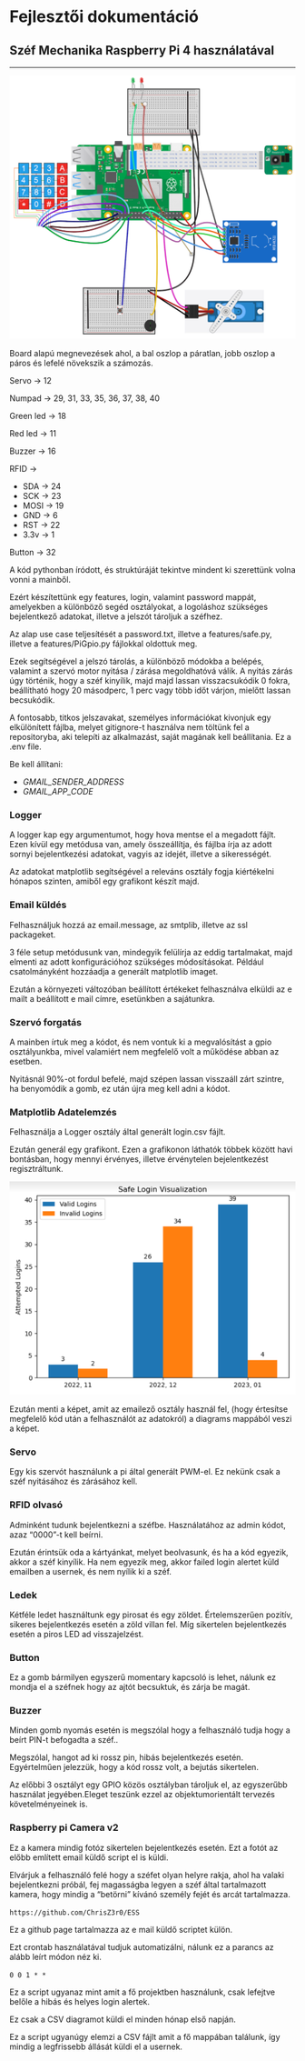# Fejlesztői dokumentáció

## Széf Mechanika Raspberry Pi 4 használatával

---

![Összekötések](/Documentation/images/SCR-20230115-qhp.png)

Board alapú megnevezések ahol, a bal oszlop a páratlan, jobb oszlop a páros és lefelé növekszik a számozás.

Servo → 12

Numpad → 29, 31, 33, 35, 36, 37, 38, 40

Green led → 18

Red led → 11

Buzzer → 16

RFID → 
- SDA → 24
- SCK → 23
- MOSI → 19
- GND → 6
- RST → 22
- 3.3v → 1

Button → 32

A kód pythonban íródott, és struktúráját tekintve mindent ki szerettünk volna vonni a mainből.

Ezért készítettünk egy features, login, valamint password mappát, amelyekben a különböző segéd osztályokat, a logoláshoz szükséges bejelentkező adatokat, illetve a jelszót tároljuk a széfhez.

Az alap use case teljesítését a password.txt, illetve a features/safe.py, illetve a features/PiGpio.py fájlokkal oldottuk meg.

Ezek segítségével a jelszó tárolás, a különböző módokba a belépés, valamint a szervó motor nyitása / zárása megoldhatóvá válik.
A nyitás zárás úgy történik, hogy a széf kinyílik, majd majd lassan visszacsukódik 0 fokra, beállítható hogy 20 másodperc, 1 perc vagy több időt várjon, mielőtt lassan becsukódik.

A fontosabb, titkos jelszavakat, személyes információkat kivonjuk egy elkülönített fájlba, melyet gitignore-t használva nem töltünk fel a repositoryba, aki telepíti az alkalmazást, saját magának kell beállítania.
Ez a .env file.

Be kell állítani:

- _GMAIL_SENDER_ADDRESS_
- _GMAIL_APP_CODE_

### Logger
A logger kap egy argumentumot, hogy hova mentse el a megadott fájlt. Ezen kívül egy metódusa van, amely összeállítja, és fájlba írja az adott sornyi bejelentkezési adatokat, vagyis az idejét, illetve a sikerességét.

Az adatokat matplotlib segítségével a releváns osztály fogja kiértékelni hónapos szinten, amiből egy grafikont készít majd.

### Email küldés
Felhasználjuk hozzá az email.message, az smtplib, illetve az ssl packageket.

3 féle setup metódusunk van, mindegyik felülírja az eddig tartalmakat, majd elmenti az adott konfigurációhoz szükséges módosításokat. Például csatolmányként hozzáadja a generált matplotlib imaget.

Ezután a környezeti változóban beállított értékeket felhasználva elküldi az e mailt a beállított e mail címre, esetünkben a sajátunkra.

### Szervó forgatás
A mainben írtuk meg a kódot, és nem vontuk ki a megvalósítást a gpio osztályunkba, mivel valamiért nem megfelelő volt a működése abban az esetben.

Nyitásnál 90%-ot fordul befelé, majd szépen lassan visszaáll zárt szintre, ha benyomódik a gomb, ez után újra meg kell adni a kódot.

### Matplotlib Adatelemzés
Felhasználja a Logger osztály által generált login.csv fájlt. 

Ezután generál egy grafikont. Ezen a grafikonon láthatók többek között havi bontásban, hogy mennyi érvényes, illetve érvénytelen bejelentkezést regisztráltunk.

![MatplotLib Diagram](/Documentation/images/login_matplotlib.PNG)

Ezután menti a képet, amit az emailező osztály használ fel, (hogy értesítse megfelelő kód után a felhasználót az adatokról) a diagrams mappából veszi a képet.

### Servo
Egy kis szervót használunk a pi által generált PWM-el. Ez nekünk csak a széf nyitásához és zárásához kell.

### RFID olvasó
Adminként tudunk bejelentkezni a széfbe. Használatához az admin kódot, azaz “0000”-t kell beírni.

Ezután érintsük oda a kártyánkat, melyet beolvasunk, és ha a kód egyezik, akkor a széf kinyílik.
Ha nem egyezik meg, akkor failed login alertet küld emailben a usernek, és nem nyílik ki a széf.

### Ledek
Kétféle ledet használtunk egy pirosat és egy zöldet.
Értelemszerűen pozitív, sikeres bejelentkezés esetén a zöld villan fel.
Míg sikertelen bejelentkezés esetén a piros LED ad visszajelzést.

### Button

Ez a gomb bármilyen egyszerű momentary kapcsoló is lehet, nálunk ez mondja el a széfnek hogy az ajtót becsuktuk, és zárja be magát.

### Buzzer

Minden gomb nyomás esetén is megszólal hogy a felhasználó tudja hogy a beírt PIN-t befogadta a széf..

Megszólal, hangot ad ki rossz pin, hibás bejelentkezés esetén.
Egyértelműen jelezzük, hogy a kód rossz volt, a bejutás sikertelen.

Az előbbi 3 osztályt egy GPIO közös osztályban tároljuk el, az egyszerűbb használat jegyében.Eleget teszünk ezzel az objektumorientált tervezés követelményeinek is.

### Raspberry pi Camera v2

Ez a kamera mindig fotóz sikertelen bejelentkezés esetén. Ezt a fotót az előbb említett email küldő script el is küldi.

Elvárjuk a felhasználó felé hogy a széfet olyan helyre rakja, ahol ha valaki bejelentkezni próbál, fej magasságba legyen a széf által tartalmazott kamera, hogy mindig a “betörni” kívánó személy fejét és arcát tartalmazza.

`https://github.com/ChrisZ3r0/ESS`

Ez a github page tartalmazza az e mail küldő scriptet külön.

Ezt crontab használatával tudjuk automatizálni, nálunk ez a parancs az alább leírt módon néz ki.

`0 0 1 * *`

Ez a script ugyanaz mint amit a fő projektben használunk, csak lefejtve belőle a hibás és helyes login alertek. 

Ez csak a CSV diagramot küldi el minden hónap első napján.

Ez a script ugyanúgy elemzi a CSV fájlt amit a fő mappában találunk, így mindig a legfrissebb állását küldi el a usernek.
